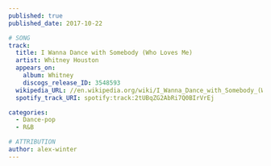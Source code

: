 ```yaml
---
published: true
published_date: 2017-10-22

# SONG
track:
  title: I Wanna Dance with Somebody (Who Loves Me)
  artist: Whitney Houston
  appears_on:
    album: Whitney
    discogs_release_ID: 3548593
  wikipedia_URL: //en.wikipedia.org/wiki/I_Wanna_Dance_with_Somebody_(Who_Loves_Me)
  spotify_track_URI: spotify:track:2tUBqZG2AbRi7Q0BIrVrEj

categories:
  - Dance-pop
  - R&B

# ATTRIBUTION
author: alex-winter
---
```

